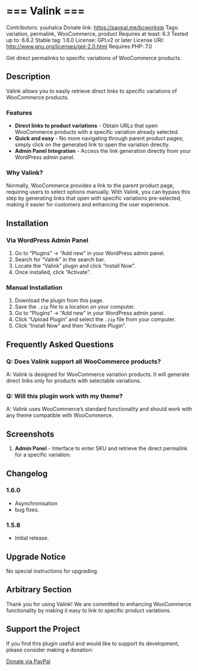 # === Valink ===
Contributors: yuuhalca
Donate link: https://paypal.me/bcworksjp
Tags: variation, permalink, WooCommerce, product
Requires at least: 6.3
Tested up to: 6.6.2
Stable tag: 1.6.0
License: GPLv2 or later
License URI: http://www.gnu.org/licenses/gpl-2.0.html
Requires PHP: 7.0


Get direct permalinks to specific variations of WooCommerce products.

## Description

Valink allows you to easily retrieve direct links to specific variations of WooCommerce products. 

### Features

* **Direct links to product variations** - Obtain URLs that open WooCommerce products with a specific variation already selected.
* **Quick and easy** - No more navigating through parent product pages; simply click on the generated link to open the variation directly.
* **Admin Panel Integration** - Access the link generation directly from your WordPress admin panel.

### Why Valink?

Normally, WooCommerce provides a link to the parent product page, requiring users to select options manually. With Valink, you can bypass this step by generating links that open with specific variations pre-selected, making it easier for customers and enhancing the user experience.

## Installation

### Via WordPress Admin Panel

1. Go to “Plugins” -> “Add new” in your WordPress admin panel.
2. Search for “Valink” in the search bar.
3. Locate the “Valink” plugin and click “Install Now”.
4. Once installed, click “Activate”.

### Manual Installation

1. Download the plugin from this page.
2. Save the `.zip` file to a location on your computer.
3. Go to “Plugins” -> “Add new” in your WordPress admin panel.
4. Click “Upload Plugin” and select the `.zip` file from your computer.
5. Click “Install Now” and then “Activate Plugin”.

## Frequently Asked Questions

### Q: Does Valink support all WooCommerce products?
A: Valink is designed for WooCommerce variation products. It will generate direct links only for products with selectable variations.

### Q: Will this plugin work with my theme?
A: Valink uses WooCommerce’s standard functionality and should work with any theme compatible with WooCommerce.

## Screenshots

1. **Admin Panel** - Interface to enter SKU and retrieve the direct permalink for a specific variation.

## Changelog

### 1.6.0
* Asynchronisation
* bug fixes.

### 1.5.8
* Initial release.

## Upgrade Notice

No special instructions for upgrading.

## Arbitrary Section

Thank you for using Valink! We are committed to enhancing WooCommerce functionality by making it easy to link to specific product variations.

## Support the Project

If you find this plugin useful and would like to support its development, please consider making a donation:

[Donate via PayPal](https://paypal.me/bcworksjp)